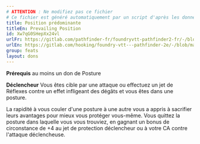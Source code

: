 ```yaml
---
# ATTENTION : Ne modifiez pas ce fichier
# Ce fichier est généré automatiquement par un script d'après les données du module Foundry VTT officiel et de sa traduction
title: Position prédominante
titleEn: Prevailing Position
id: Xw7qG0SHepXx24vl
urlFr: https://gitlab.com/pathfinder-fr/foundryvtt-pathfinder2-fr/-/blob/master/data/feats/Xw7qG0SHepXx24vl.htm
urlEn: https://gitlab.com/hooking/foundry-vtt---pathfinder-2e/-/blob/master/packs/data/feats.db/prevailing-position.json
group: feats
layout: dons
---
```

**Prérequis** au moins un don de Posture

**Déclencheur** Vous êtes cible par une attaque ou effectuez un jet de Réflexes contre un effet infligeant des dégâts et vous êtes dans une posture.

La rapidité à vous couler d'une posture à une autre vous a appris à sacrifier leurs avantages pour mieux vous protéger vous-même. Vous quittez la posture dans laquelle vous vous trouviez, en gagnant un bonus de circonstance de +4 au jet de protection déclencheur ou à votre CA contre l'attaque déclencheuse.


